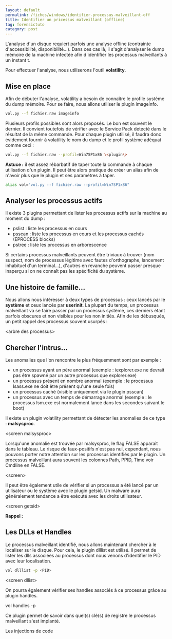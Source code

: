 ```yaml
---
layout: default
permalink: /fiches/windows/identifier-processus-malveillant-off
title: Identifier un pricessus malveillant (offline)
tag: forensictuto
category: post
---
```


L'analyse d'un disque requiert parfois une analyse offline (contrainte d'accessibilité, disponibilité...). Dans ces cas là, il s'agit d'analyser le dump mémoire de la machine infectée afin d'identifier les processus malveillants à un instant t.

Pour effectuer l'analyse, nous utiliserons l'outil **volatility**.

## Mise en place

Afin de débuter l'analyse, volatility a besoin de connaître le profile système du dump mémoire. Pour se faire, nous allons utiliser le plugin imageinfo.
```bash
vol.py --f fichier.raw imageinfo
```

Plusieurs profils possibles sont alors proposés. Le bon est souvent le dernier. Il convient toutefois de vérifier avec le Service Pack detecté dans le résultat de la même commande.
Pour chaque plugin utilisé, il faudra donc évidement fournir à volatility le nom du dump et le profil système adéquat comme ceci :
```bash
vol.py --f fichier.raw --profil=Win7SP1x86 \<plugin\>
```

**Astuce :** il est assez rébarbatif de taper toute la commande à chaque utilisation d'un plugin. Il peut être alors pratique de créer un alias afin de n'avoir plus que le plugin et ses paramètres à taper.
```bash
alias vol="vol.py --f fichier.raw --profil=Win7SP1x86"
```

## Analyser les processus actifs

Il existe 3 plugins permettant de lister les processus actifs sur la machine au moment du dump :

- pslist : liste les processus en cours
- psscan : liste les processus en cours et les processus cachés (EPROCESS blocks)
- pstree : liste les processus en arborescence

Si certains processus malveillants peuvent être triviaux à trouver (nom suspect, nom de processus légitime avec fautes d'orthographe, lancement inhabituel d'un terminal...), d'autres en revanche peuvent passer presque inaperçu si on ne connaît pas les spécificité du système.

## Une histoire de famille...

Nous allons nous intéresser à deux types de processus : ceux lancés par le **système** et ceux lancés par **userinit**. La plupart du temps, un processus malveillant va se faire passer par un processus système, ces derniers étant parfois obscures et non visibles pour les non initiés. Afin de les débusqués, un petit rappel des processus souvent usurpés :

\<arbre des processus\>

## Chercher l'intrus...

Les anomalies que l'on rencontre le plus fréquemment sont par exemple :

- un processus ayant un père anormal (exemple : iexplorer.exe ne devrait pas être spawné par un autre processus que explorer.exe)
- un processus présent en nombre anormal (exemple : le processus lsass.exe ne doit être présent qu'une seule fois)
- un processus caché (visible uniquement via le plugin psscan)
- un processus avec un temps de démarrage anormal (exemple : le processus lsm.exe est normalement lancé dans les secondes suivant le boot)

Il existe un plugin volatility permettant de détecter les anomalies de ce type : **malsysproc**.

\<screen malsysproc\>

Lorsqu'une anomalie est trouvée par malsysproc, le flag FALSE apparaît dans le tableau. Le risque de faux-positifs n'est pas nul, cependant, nous pouvons porter notre attention sur les processus identifiés par le plugin. Un processus malveillant aura souvent les colonnes Path, PPID, Time voir Cmdline en FALSE.

\<screen\>

Il peut être également utile de vérifier si un processus a été lancé par un utilisateur ou le système avec le plugin getsid. Un malware aura généralement tendance a être exécuté avec les droits utilisateur.

\<screen getsid\>

**Rappel :**

## Les DLLs et Handles
Le processus malveillant identifié, nous allons maintenant chercher à le localiser sur le disque. Pour cela, le plugin dlllist est utilisé. Il permet de lister les dlls associées au processus dont nous venons d'identifier le PID avec leur localisation.
```bash
vol dlllist -p <PID>
```

\<screen dllist\>



On pourra également vérifier ses handles associés à ce processus grâce au plugin handles.



vol handles -p <PID>


Ce plugin permet de savoir dans quel(s) clé(s) de registre le processus malveillant s'est implanté.

Les injections de code
